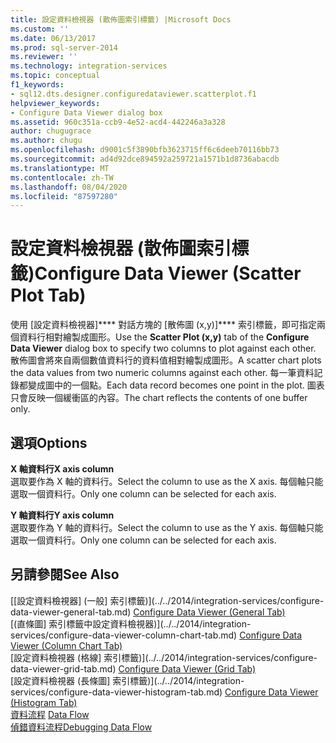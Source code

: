```yaml
---
title: 設定資料檢視器 (散佈圖索引標籤) |Microsoft Docs
ms.custom: ''
ms.date: 06/13/2017
ms.prod: sql-server-2014
ms.reviewer: ''
ms.technology: integration-services
ms.topic: conceptual
f1_keywords:
- sql12.dts.designer.configuredataviewer.scatterplot.f1
helpviewer_keywords:
- Configure Data Viewer dialog box
ms.assetid: 960c351a-ccb9-4e52-acd4-442246a3a328
author: chugugrace
ms.author: chugu
ms.openlocfilehash: d9001c5f3890bfb3623715ff6c6deeb70116bb73
ms.sourcegitcommit: ad4d92dce894592a259721a1571b1d8736abacdb
ms.translationtype: MT
ms.contentlocale: zh-TW
ms.lasthandoff: 08/04/2020
ms.locfileid: "87597280"
---
```

# <a name="configure-data-viewer-scatter-plot-tab"></a><span data-ttu-id="8e4df-102">設定資料檢視器 (散佈圖索引標籤)</span><span class="sxs-lookup"><span data-stu-id="8e4df-102">Configure Data Viewer (Scatter Plot Tab)</span></span>
  <span data-ttu-id="8e4df-103">使用 [設定資料檢視器]\*\*\*\* 對話方塊的 [散佈圖 (x,y)]\*\*\*\* 索引標籤，即可指定兩個資料行相對繪製成圖形。</span><span class="sxs-lookup"><span data-stu-id="8e4df-103">Use the **Scatter Plot (x,y)** tab of the **Configure Data Viewer** dialog box to specify two columns to plot against each other.</span></span> <span data-ttu-id="8e4df-104">散佈圖會將來自兩個數值資料行的資料值相對繪製成圖形。</span><span class="sxs-lookup"><span data-stu-id="8e4df-104">A scatter chart plots the data values from two numeric columns against each other.</span></span> <span data-ttu-id="8e4df-105">每一筆資料記錄都變成圖中的一個點。</span><span class="sxs-lookup"><span data-stu-id="8e4df-105">Each data record becomes one point in the plot.</span></span> <span data-ttu-id="8e4df-106">圖表只會反映一個緩衝區的內容。</span><span class="sxs-lookup"><span data-stu-id="8e4df-106">The chart reflects the contents of one buffer only.</span></span>  
  
## <a name="options"></a><span data-ttu-id="8e4df-107">選項</span><span class="sxs-lookup"><span data-stu-id="8e4df-107">Options</span></span>  
 <span data-ttu-id="8e4df-108">**X 軸資料行**</span><span class="sxs-lookup"><span data-stu-id="8e4df-108">**X axis column**</span></span>  
 <span data-ttu-id="8e4df-109">選取要作為 X 軸的資料行。</span><span class="sxs-lookup"><span data-stu-id="8e4df-109">Select the column to use as the X axis.</span></span> <span data-ttu-id="8e4df-110">每個軸只能選取一個資料行。</span><span class="sxs-lookup"><span data-stu-id="8e4df-110">Only one column can be selected for each axis.</span></span>  
  
 <span data-ttu-id="8e4df-111">**Y 軸資料行**</span><span class="sxs-lookup"><span data-stu-id="8e4df-111">**Y axis column**</span></span>  
 <span data-ttu-id="8e4df-112">選取要作為 Y 軸的資料行。</span><span class="sxs-lookup"><span data-stu-id="8e4df-112">Select the column to use as the Y axis.</span></span> <span data-ttu-id="8e4df-113">每個軸只能選取一個資料行。</span><span class="sxs-lookup"><span data-stu-id="8e4df-113">Only one column can be selected for each axis.</span></span>  
  
## <a name="see-also"></a><span data-ttu-id="8e4df-114">另請參閱</span><span class="sxs-lookup"><span data-stu-id="8e4df-114">See Also</span></span>  
 <span data-ttu-id="8e4df-115">[[設定資料檢視器] &#40;一般] 索引標籤&#41;](../../2014/integration-services/configure-data-viewer-general-tab.md) </span><span class="sxs-lookup"><span data-stu-id="8e4df-115">[Configure Data Viewer &#40;General Tab&#41;](../../2014/integration-services/configure-data-viewer-general-tab.md) </span></span>  
 <span data-ttu-id="8e4df-116">[&#40;直條圖] 索引標籤中設定資料檢視器&#41;](../../2014/integration-services/configure-data-viewer-column-chart-tab.md) </span><span class="sxs-lookup"><span data-stu-id="8e4df-116">[Configure Data Viewer &#40;Column Chart Tab&#41;](../../2014/integration-services/configure-data-viewer-column-chart-tab.md) </span></span>  
 <span data-ttu-id="8e4df-117">[設定資料檢視器 &#40;格線] 索引標籤&#41;](../../2014/integration-services/configure-data-viewer-grid-tab.md) </span><span class="sxs-lookup"><span data-stu-id="8e4df-117">[Configure Data Viewer &#40;Grid Tab&#41;](../../2014/integration-services/configure-data-viewer-grid-tab.md) </span></span>  
 <span data-ttu-id="8e4df-118">[設定資料檢視器 &#40;長條圖] 索引標籤&#41;](../../2014/integration-services/configure-data-viewer-histogram-tab.md) </span><span class="sxs-lookup"><span data-stu-id="8e4df-118">[Configure Data Viewer &#40;Histogram Tab&#41;](../../2014/integration-services/configure-data-viewer-histogram-tab.md) </span></span>  
 <span data-ttu-id="8e4df-119">[資料流程](data-flow/data-flow.md) </span><span class="sxs-lookup"><span data-stu-id="8e4df-119">[Data Flow](data-flow/data-flow.md) </span></span>  
 [<span data-ttu-id="8e4df-120">偵錯資料流程</span><span class="sxs-lookup"><span data-stu-id="8e4df-120">Debugging Data Flow</span></span>](troubleshooting/debugging-data-flow.md)  
  
  
